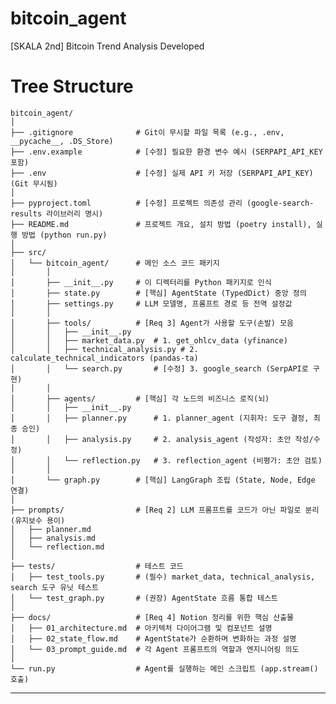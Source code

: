 # bitcoin_agent
[SKALA 2nd] Bitcoin Trend Analysis Developed

# Tree Structure
    bitcoin_agent/
    │
    ├── .gitignore              # Git이 무시할 파일 목록 (e.g., .env, __pycache__, .DS_Store)
    ├── .env.example            # [수정] 필요한 환경 변수 예시 (SERPAPI_API_KEY 포함)
    ├── .env                    # [수정] 실제 API 키 저장 (SERPAPI_API_KEY) (Git 무시됨)
    │
    ├── pyproject.toml          # [수정] 프로젝트 의존성 관리 (google-search-results 라이브러리 명시)
    ├── README.md               # 프로젝트 개요, 설치 방법 (poetry install), 실행 방법 (python run.py)
    │
    ├── src/
    │   └── bitcoin_agent/      # 메인 소스 코드 패키지
    │       │
    │       ├── __init__.py     # 이 디렉터리를 Python 패키지로 인식
    │       ├── state.py        # [핵심] AgentState (TypedDict) 중앙 정의
    │       ├── settings.py     # LLM 모델명, 프롬프트 경로 등 전역 설정값
    │       │
    │       ├── tools/          # [Req 3] Agent가 사용할 도구(손발) 모음
    │       │   ├── __init__.py
    │       │   ├── market_data.py  # 1. get_ohlcv_data (yfinance)
    │       │   ├── technical_analysis.py # 2. calculate_technical_indicators (pandas-ta)
    │       │   └── search.py       # [수정] 3. google_search (SerpAPI로 구현)
    │       │
    │       ├── agents/         # [핵심] 각 노드의 비즈니스 로직(뇌)
    │       │   ├── __init__.py
    │       │   ├── planner.py      # 1. planner_agent (지휘자: 도구 결정, 최종 승인)
    │       │   ├── analysis.py     # 2. analysis_agent (작성자: 초안 작성/수정)
    │       │   └── reflection.py   # 3. reflection_agent (비평가: 초안 검토)
    │       │
    │       └── graph.py        # [핵심] LangGraph 조립 (State, Node, Edge 연결)
    │
    ├── prompts/                # [Req 2] LLM 프롬프트를 코드가 아닌 파일로 분리 (유지보수 용이)
    │   ├── planner.md
    │   ├── analysis.md
    │   └── reflection.md
    │
    ├── tests/                  # 테스트 코드
    │   ├── test_tools.py       # (필수) market_data, technical_analysis, search 도구 유닛 테스트
    │   └── test_graph.py       # (권장) AgentState 흐름 통합 테스트
    │
    ├── docs/                   # [Req 4] Notion 정리를 위한 핵심 산출물
    │   ├── 01_architecture.md  # 아키텍처 다이어그램 및 컴포넌트 설명
    │   ├── 02_state_flow.md    # AgentState가 순환하며 변화하는 과정 설명
    │   └── 03_prompt_guide.md  # 각 Agent 프롬프트의 역할과 엔지니어링 의도
    │
    └── run.py                  # Agent를 실행하는 메인 스크립트 (app.stream() 호출)
---

